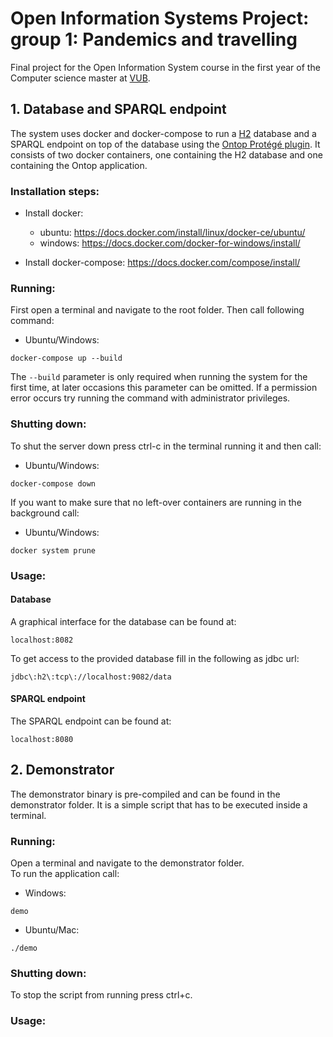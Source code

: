 # Open Information Systems Project: group 1: Pandemics and travelling
Final project for the Open Information System course in the first year of the Computer science master at [VUB](https://www.vub.be/).


## 1. Database and SPARQL endpoint

The system uses docker and docker-compose to run a [H2](https://www.h2database.com/html/main.html) database and a SPARQL endpoint on top of the database using the [Ontop Protégé plugin](https://ontop-vkg.org/).
It consists of two docker containers, one containing the H2 database and one containing the Ontop application.

### Installation steps:

- Install docker:

  - ubuntu: https://docs.docker.com/install/linux/docker-ce/ubuntu/
  - windows: https://docs.docker.com/docker-for-windows/install/

- Install docker-compose: https://docs.docker.com/compose/install/

### Running:

First open a terminal and navigate to the root folder.
Then call following command:

* Ubuntu/Windows:
```
docker-compose up --build
```
        
The ```
    --build
      ``` parameter is only required when running the system for the first time, at later occasions this parameter can be omitted.
If a permission error occurs try running the command with administrator privileges.

### Shutting down:

To shut the server down press ctrl-c in the terminal running it and then call:

* Ubuntu/Windows:
```
docker-compose down
```

If you want to make sure that no left-over containers are running in the background call:

* Ubuntu/Windows:
```
docker system prune
```

### Usage:

#### Database
A graphical interface for the database can be found at:
```
localhost:8082
```
To get access to the provided database fill in the following as jdbc url: 
```
jdbc\:h2\:tcp\://localhost:9082/data
```

#### SPARQL endpoint
The SPARQL endpoint can be found at:
```
localhost:8080
```

## 2. Demonstrator

The demonstrator binary is pre-compiled and can be found in the demonstrator folder. 
It is a simple script that has to be executed inside a terminal. 

### Running:

Open a terminal and navigate to the demonstrator folder.  
To run the application call:

* Windows: 
```
demo
```
* Ubuntu/Mac: 
```
./demo
```
        

### Shutting down:

To stop the script from running press ctrl+c.


### Usage:
